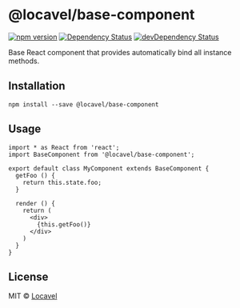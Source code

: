 # @locavel/base-component

[![npm version](https://badge.fury.io/js/@locavel/base-component.svg)](http://badge.fury.io/js/@locavel/base-component)
[![Dependency Status](https://david-dm.org/locavel/base-component.svg)](https://david-dm.org/locavel/base-component)
[![devDependency Status](https://david-dm.org/locavel/base-component/dev-status.svg)](https://david-dm.org/locavel/base-component?type=dev)

Base React component that provides automatically bind all instance methods.

## Installation

```
npm install --save @locavel/base-component
```

## Usage

```
import * as React from 'react';
import BaseComponent from '@locavel/base-component';

export default class MyComponent extends BaseComponent {
  getFoo () {
    return this.state.foo;
  }

  render () {
    return (
      <div>
        {this.getFoo()}
      </div>
    )
  }
}
```

## License

MIT © [Locavel](https://github.com/locavel)

